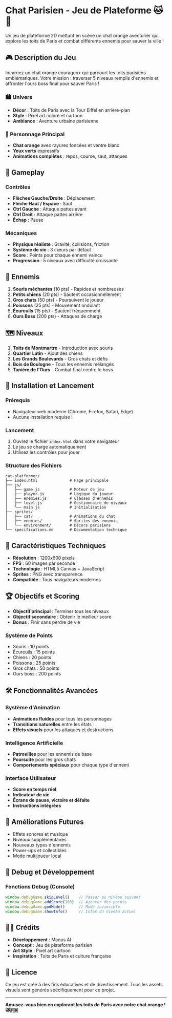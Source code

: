 # Chat Parisien - Jeu de Plateforme 🐱🗼

Un jeu de plateforme 2D mettant en scène un chat orange aventurier qui explore les toits de Paris et combat différents ennemis pour sauver la ville !

## 🎮 Description du Jeu

Incarnez un chat orange courageux qui parcourt les toits parisiens emblématiques. Votre mission : traverser 5 niveaux remplis d'ennemis et affronter l'ours boss final pour sauver Paris !

### 🏙️ Univers
- **Décor** : Toits de Paris avec la Tour Eiffel en arrière-plan
- **Style** : Pixel art coloré et cartoon
- **Ambiance** : Aventure urbaine parisienne

### 🐾 Personnage Principal
- **Chat orange** avec rayures foncées et ventre blanc
- **Yeux verts** expressifs
- **Animations complètes** : repos, course, saut, attaques

## 🎯 Gameplay

### Contrôles
- **Flèches Gauche/Droite** : Déplacement
- **Flèche Haut / Espace** : Saut
- **Ctrl Gauche** : Attaque pattes avant
- **Ctrl Droit** : Attaque pattes arrière
- **Échap** : Pause

### Mécaniques
- **Physique réaliste** : Gravité, collisions, friction
- **Système de vie** : 3 cœurs par défaut
- **Score** : Points pour chaque ennemi vaincu
- **Progression** : 5 niveaux avec difficulté croissante

## 👾 Ennemis

1. **Souris méchantes** (10 pts) - Rapides et nombreuses
2. **Petits chiens** (20 pts) - Sautent occasionnellement
3. **Gros chats** (50 pts) - Poursuivent le joueur
4. **Poissons** (25 pts) - Mouvement ondulant
5. **Écureuils** (15 pts) - Sautent fréquemment
6. **Ours Boss** (200 pts) - Attaques de charge

## 🗺️ Niveaux

1. **Toits de Montmartre** - Introduction avec souris
2. **Quartier Latin** - Ajout des chiens
3. **Les Grands Boulevards** - Gros chats et défis
4. **Bois de Boulogne** - Tous les ennemis mélangés
5. **Tanière de l'Ours** - Combat final contre le boss

## 🚀 Installation et Lancement

### Prérequis
- Navigateur web moderne (Chrome, Firefox, Safari, Edge)
- Aucune installation requise !

### Lancement
1. Ouvrez le fichier `index.html` dans votre navigateur
2. Le jeu se charge automatiquement
3. Utilisez les contrôles pour jouer

### Structure des Fichiers
```
cat-platformer/
├── index.html              # Page principale
├── js/
│   ├── game.js             # Moteur de jeu
│   ├── player.js           # Logique du joueur
│   ├── enemies.js          # Classes d'ennemis
│   ├── level.js            # Gestionnaire de niveaux
│   └── main.js             # Initialisation
├── sprites/
│   ├── cat/                # Animations du chat
│   ├── enemies/            # Sprites des ennemis
│   └── environment/        # Décors parisiens
└── specifications.md       # Documentation technique
```

## 🎨 Caractéristiques Techniques

- **Résolution** : 1200x600 pixels
- **FPS** : 60 images par seconde
- **Technologie** : HTML5 Canvas + JavaScript
- **Sprites** : PNG avec transparence
- **Compatible** : Tous navigateurs modernes

## 🏆 Objectifs et Scoring

- **Objectif principal** : Terminer tous les niveaux
- **Objectif secondaire** : Obtenir le meilleur score
- **Bonus** : Finir sans perdre de vie

### Système de Points
- Souris : 10 points
- Écureuils : 15 points
- Chiens : 20 points
- Poissons : 25 points
- Gros chats : 50 points
- Ours boss : 200 points

## 🛠️ Fonctionnalités Avancées

### Système d'Animation
- **Animations fluides** pour tous les personnages
- **Transitions naturelles** entre les états
- **Effets visuels** pour les attaques et destructions

### Intelligence Artificielle
- **Patrouilles** pour les ennemis de base
- **Poursuite** pour les gros chats
- **Comportements spéciaux** pour chaque type d'ennemi

### Interface Utilisateur
- **Score en temps réel**
- **Indicateur de vie**
- **Écrans de pause, victoire et défaite**
- **Instructions intégrées**

## 🎵 Améliorations Futures

- Effets sonores et musique
- Niveaux supplémentaires
- Nouveaux types d'ennemis
- Power-ups et collectibles
- Mode multijoueur local

## 🐛 Debug et Développement

### Fonctions Debug (Console)
```javascript
window.debugGame.skipLevel()    // Passer au niveau suivant
window.debugGame.addScore(100)  // Ajouter des points
window.debugGame.godMode()      // Mode invincible
window.debugGame.showInfo()     // Infos du niveau actuel
```

## 👨‍💻 Crédits

- **Développement** : Manus AI
- **Concept** : Jeu de plateforme parisien
- **Art Style** : Pixel art cartoon
- **Inspiration** : Toits de Paris et culture française

## 📝 Licence

Ce jeu est créé à des fins éducatives et de divertissement. Tous les assets visuels sont générés spécifiquement pour ce projet.

---

**Amusez-vous bien en explorant les toits de Paris avec notre chat orange ! 🐱🇫🇷**

